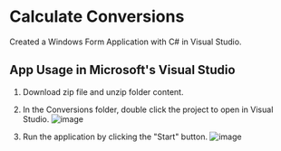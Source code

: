 # Calculate Conversions
Created a Windows Form Application with C# in Visual Studio.

## App Usage in Microsoft's Visual Studio
1. Download zip file and unzip folder content.
2. In the Conversions folder, double click the project to open in Visual Studio.
  ![image](https://github.com/sidneyshafer/calculate-conversions/assets/66838571/4e5ab6fc-b177-42b8-afb7-7b96f33760af)
 
3. Run the application by clicking the "Start" button.
   ![image](https://github.com/sidneyshafer/calculate-conversions/assets/66838571/1d01c73a-d0ee-4e8b-adc7-0b7106b48914)

